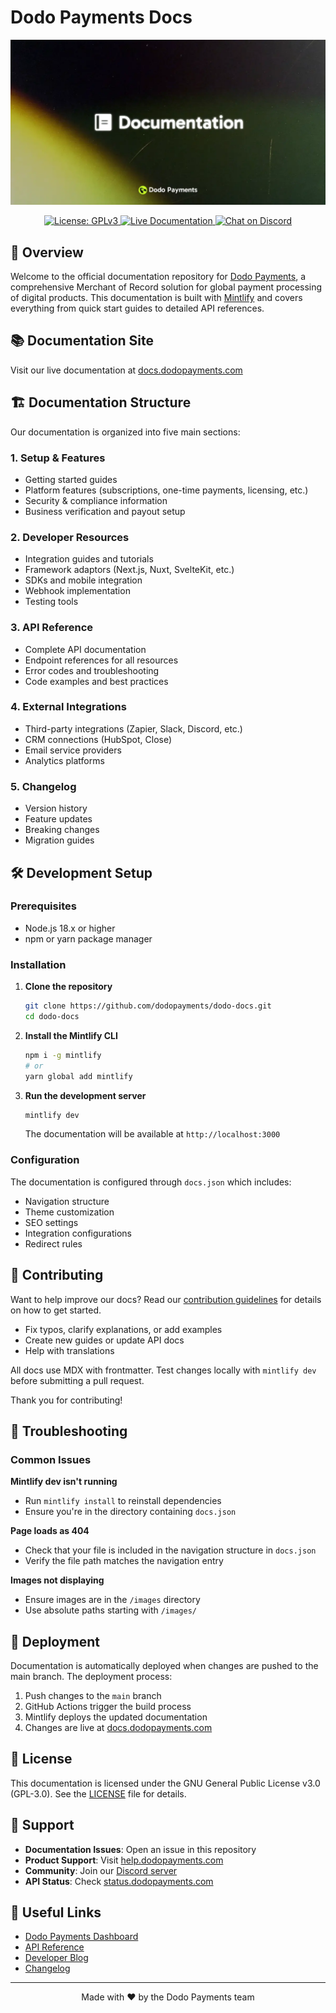# Dodo Payments Docs

<p align="center">
  <img src="./images/cover-images/DodoPayments.webp" alt="Dodo Payments documentation cover image" width="600" />
</p>

<div align="center">
  <a href="LICENSE">
    <img src="https://img.shields.io/badge/license-GPLv3-blue.svg" alt="License: GPLv3" />
  </a>
  <a href="https://docs.dodopayments.com">
    <img src="https://img.shields.io/badge/docs-live-brightgreen.svg" alt="Live Documentation" />
  </a>
  <a href="https://discord.gg/bYqAp4ayYh">
    <img src="https://img.shields.io/badge/chat-on%20discord-7289DA.svg" alt="Chat on Discord" />
  </a>
</div>

## 🚀 Overview

Welcome to the official documentation repository for [Dodo Payments](https://dodopayments.com), a comprehensive Merchant of Record solution for global payment processing of digital products. This documentation is built with [Mintlify](https://mintlify.com) and covers everything from quick start guides to detailed API references.

## 📚 Documentation Site

Visit our live documentation at [docs.dodopayments.com](https://docs.dodopayments.com)

## 🏗️ Documentation Structure

Our documentation is organized into five main sections:

### 1. **Setup & Features** 
- Getting started guides
- Platform features (subscriptions, one-time payments, licensing, etc.)
- Security & compliance information
- Business verification and payout setup

### 2. **Developer Resources**
- Integration guides and tutorials
- Framework adaptors (Next.js, Nuxt, SvelteKit, etc.)
- SDKs and mobile integration
- Webhook implementation
- Testing tools

### 3. **API Reference**
- Complete API documentation
- Endpoint references for all resources
- Error codes and troubleshooting
- Code examples and best practices

### 4. **External Integrations**
- Third-party integrations (Zapier, Slack, Discord, etc.)
- CRM connections (HubSpot, Close)
- Email service providers
- Analytics platforms

### 5. **Changelog**
- Version history
- Feature updates
- Breaking changes
- Migration guides

## 🛠️ Development Setup

### Prerequisites

- Node.js 18.x or higher
- npm or yarn package manager

### Installation

1. **Clone the repository**
   ```bash
   git clone https://github.com/dodopayments/dodo-docs.git
   cd dodo-docs
   ```

2. **Install the Mintlify CLI**
   ```bash
   npm i -g mintlify
   # or
   yarn global add mintlify
   ```

3. **Run the development server**
   ```bash
   mintlify dev
   ```

   The documentation will be available at `http://localhost:3000`

### Configuration

The documentation is configured through `docs.json` which includes:
- Navigation structure
- Theme customization
- SEO settings
- Integration configurations
- Redirect rules

## 📝 Contributing

Want to help improve our docs? Read our [contribution guidelines](./CONTRIBUTING.md) for details on how to get started.

- Fix typos, clarify explanations, or add examples
- Create new guides or update API docs
- Help with translations

All docs use MDX with frontmatter. Test changes locally with `mintlify dev` before submitting a pull request.

Thank you for contributing!

## 🔧 Troubleshooting

### Common Issues

**Mintlify dev isn't running**
- Run `mintlify install` to reinstall dependencies
- Ensure you're in the directory containing `docs.json`

**Page loads as 404**
- Check that your file is included in the navigation structure in `docs.json`
- Verify the file path matches the navigation entry

**Images not displaying**
- Ensure images are in the `/images` directory
- Use absolute paths starting with `/images/`

## 🚀 Deployment

Documentation is automatically deployed when changes are pushed to the main branch. The deployment process:

1. Push changes to the `main` branch
2. GitHub Actions trigger the build process
3. Mintlify deploys the updated documentation
4. Changes are live at [docs.dodopayments.com](https://docs.dodopayments.com)

## 📄 License

This documentation is licensed under the GNU General Public License v3.0 (GPL-3.0). See the [LICENSE](LICENSE) file for details.

## 🤝 Support

- **Documentation Issues**: Open an issue in this repository
- **Product Support**: Visit [help.dodopayments.com](https://help.dodopayments.com)
- **Community**: Join our [Discord server](https://discord.gg/bYqAp4ayYh)
- **API Status**: Check [status.dodopayments.com](https://status.dodopayments.com)

## 🔗 Useful Links

- [Dodo Payments Dashboard](https://app.dodopayments.com)
- [API Reference](https://docs.dodopayments.com/api-reference/introduction)
- [Developer Blog](https://blog.dodopayments.com)
- [Changelog](https://docs.dodopayments.com/changelog/introduction)

---

<div align="center">
  Made with ❤️ by the Dodo Payments team
</div>
